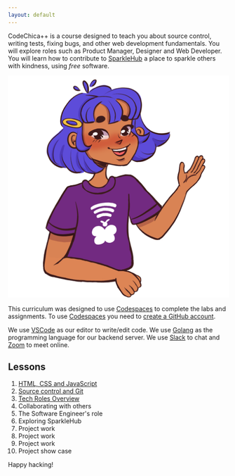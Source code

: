 ```yaml
---
layout: default
---
```


CodeChica++ is a course designed to teach you about source control,
writing tests, fixing bugs, and other web development fundamentals.
You will explore roles such as Product Manager, Designer and Web Developer.
You will learn how to contribute to [SparkleHub][sparklehub]
a place to sparkle others with kindness, using *free* software.

![Chica Waving](./assets/images/laChicaCode.png)

This curriculum was designed to use [Codespaces](./guides/github.html#codespaces)
to complete the labs and assignments.
To use [Codespaces](./guides/github.html#codespace) you need to [create a GitHub account](https://github.com/signup).

We use [VSCode](./guides/vscode.html) as our editor to write/edit code.
We use [Golang][golang] as the programming language for our backend server.
We use [Slack](./guides/slack.html) to chat and [Zoom][zoom] to meet online.

## Lessons

1. [HTML, CSS and JavaScript](./lessons/0x01/)
1. [Source control and Git](./lessons/0x02/)
1. [Tech Roles Overview](./lessons/0x03/)
1. Collaborating with others
1. The Software Engineer's role
1. Exploring SparkleHub
1. Project work
1. Project work
1. Project work
1. Project show case

Happy hacking!

[golang]: https://golang.org/dl/
[slack]: https://slack.com/downloads/
[sparklehub]: https://sparklehub.herokuapp.com/
[zoom]: https://zoom.us/
